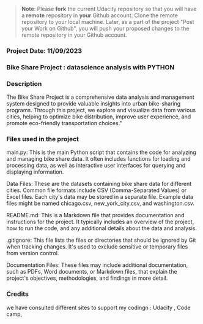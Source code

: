 >**Note**: Please **fork** the current Udacity repository so that you will have a **remote** repository in **your** Github account. Clone the remote repository to your local machine. Later, as a part of the project "Post your Work on Github", you will push your proposed changes to the remote repository in your Github account.

### Project Date: 11/09/2023


### Bike Share Project : datascience analysis with PYTHON 


### Description

The Bike Share Project is a comprehensive data analysis and management system designed to provide valuable
insights into urban bike-sharing programs. Through this project, we explore and visualize data from various cities, helping to optimize bike distribution, 
improve user experience, and promote eco-friendly transportation choices."

### Files used in the project
main.py: This is the main Python script that contains the code for analyzing and managing bike share data. It often includes functions for loading and processing data, as well as interactive user interfaces for querying and displaying information.

Data Files: These are the datasets containing bike share data for different cities. Common file formats include CSV (Comma-Separated Values) or Excel files. Each city's data may be stored in a separate file. Example data files might be named chicago.csv, new_york_city.csv, and washington.csv.

README.md: This is a Markdown file that provides documentation and instructions for the project. It typically includes an overview of the project, how to run the code, and any additional details about the data and analysis.

.gitignore: This file lists the files or directories that should be ignored by Git when tracking changes. It's used to exclude sensitive or temporary files from version control.

Documentation Files: These files may include additional documentation, such as PDFs, Word documents, or Markdown files, that explain the project's objectives, methodologies, and findings in more detail.

### Credits
we have  consulted different sites to support my codingn : Udacity , Code camp, 

